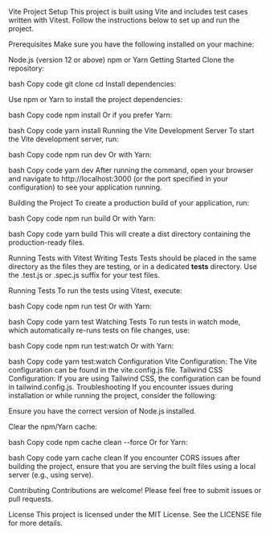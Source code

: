 Vite Project Setup
This project is built using Vite and includes test cases written with Vitest. Follow the instructions below to set up and run the project.

Prerequisites
Make sure you have the following installed on your machine:

Node.js (version 12 or above)
npm or Yarn
Getting Started
Clone the repository:

bash
Copy code
git clone <repository-url>
cd <project-directory>
Install dependencies:

Use npm or Yarn to install the project dependencies:

bash
Copy code
npm install
Or if you prefer Yarn:

bash
Copy code
yarn install
Running the Vite Development Server
To start the Vite development server, run:

bash
Copy code
npm run dev
Or with Yarn:

bash
Copy code
yarn dev
After running the command, open your browser and navigate to http://localhost:3000 (or the port specified in your configuration) to see your application running.

Building the Project
To create a production build of your application, run:

bash
Copy code
npm run build
Or with Yarn:

bash
Copy code
yarn build
This will create a dist directory containing the production-ready files.

Running Tests with Vitest
Writing Tests
Tests should be placed in the same directory as the files they are testing, or in a dedicated __tests__ directory. Use the .test.js or .spec.js suffix for your test files.

Running Tests
To run the tests using Vitest, execute:

bash
Copy code
npm run test
Or with Yarn:

bash
Copy code
yarn test
Watching Tests
To run tests in watch mode, which automatically re-runs tests on file changes, use:

bash
Copy code
npm run test:watch
Or with Yarn:

bash
Copy code
yarn test:watch
Configuration
Vite Configuration: The Vite configuration can be found in the vite.config.js file.
Tailwind CSS Configuration: If you are using Tailwind CSS, the configuration can be found in tailwind.config.js.
Troubleshooting
If you encounter issues during installation or while running the project, consider the following:

Ensure you have the correct version of Node.js installed.

Clear the npm/Yarn cache:

bash
Copy code
npm cache clean --force
Or for Yarn:

bash
Copy code
yarn cache clean
If you encounter CORS issues after building the project, ensure that you are serving the built files using a local server (e.g., using serve).

Contributing
Contributions are welcome! Please feel free to submit issues or pull requests.

License
This project is licensed under the MIT License. See the LICENSE file for more details.